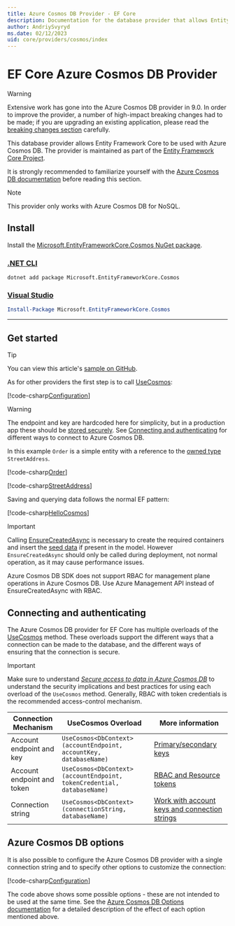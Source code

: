 ```yaml
---
title: Azure Cosmos DB Provider - EF Core
description: Documentation for the database provider that allows Entity Framework Core to be used with Azure Cosmos DB.
author: AndriySvyryd
ms.date: 02/12/2023
uid: core/providers/cosmos/index
---
```

# EF Core Azure Cosmos DB Provider

> [!WARNING]
> Extensive work has gone into the Azure Cosmos DB provider in 9.0. In order to improve the provider, a number of high-impact breaking changes had to be made; if you are upgrading an existing application, please read the [breaking changes section](xref:core/what-is-new/ef-core-9.0/breaking-changes#cosmos-breaking-changes) carefully.

This database provider allows Entity Framework Core to be used with Azure Cosmos DB. The provider is maintained as part of the [Entity Framework Core Project](https://github.com/dotnet/efcore).

It is strongly recommended to familiarize yourself with the [Azure Cosmos DB documentation](/azure/cosmos-db/introduction) before reading this section.

> [!NOTE]
> This provider only works with Azure Cosmos DB for NoSQL.

## Install

Install the [Microsoft.EntityFrameworkCore.Cosmos NuGet package](https://www.nuget.org/packages/Microsoft.EntityFrameworkCore.Cosmos/).

### [.NET CLI](#tab/dotnet-core-cli)

```dotnetcli
dotnet add package Microsoft.EntityFrameworkCore.Cosmos
```

### [Visual Studio](#tab/vs)

```powershell
Install-Package Microsoft.EntityFrameworkCore.Cosmos
```

***

## Get started

> [!TIP]
> You can view this article's [sample on GitHub](https://github.com/dotnet/EntityFramework.Docs/tree/main/samples/core/Cosmos).

As for other providers the first step is to call [UseCosmos](/dotnet/api/Microsoft.EntityFrameworkCore.CosmosDbContextOptionsExtensions.UseCosmos):

[!code-csharp[Configuration](../../../../samples/core/Cosmos/ModelBuilding/OrderContext.cs?name=Configuration)]

> [!WARNING]
> The endpoint and key are hardcoded here for simplicity, but in a production app these should be [stored securely](/aspnet/core/security/app-secrets#secret-manager). See [Connecting and authenticating](xref:core/providers/cosmos/index#connecting-and-authenticating) for different ways to connect to Azure Cosmos DB.

In this example `Order` is a simple entity with a reference to the [owned type](xref:core/modeling/owned-entities) `StreetAddress`.

[!code-csharp[Order](../../../../samples/core/Cosmos/ModelBuilding/Order.cs?name=Order)]

[!code-csharp[StreetAddress](../../../../samples/core/Cosmos/ModelBuilding/StreetAddress.cs?name=StreetAddress)]

Saving and querying data follows the normal EF pattern:

[!code-csharp[HelloCosmos](../../../../samples/core/Cosmos/ModelBuilding/Sample.cs?name=HelloCosmos)]

> [!IMPORTANT]
> Calling [EnsureCreatedAsync](/dotnet/api/Microsoft.EntityFrameworkCore.Storage.IDatabaseCreator.EnsureCreatedAsync) is necessary to create the required containers and insert the [seed data](xref:core/modeling/data-seeding) if present in the model. However `EnsureCreatedAsync` should only be called during deployment, not normal operation, as it may cause performance issues.
>
> Azure Cosmos DB SDK does not support RBAC for management plane operations in Azure Cosmos DB. Use Azure Management API instead of EnsureCreatedAsync with RBAC.

## Connecting and authenticating

The Azure Cosmos DB provider for EF Core has multiple overloads of the [UseCosmos](/dotnet/api/Microsoft.EntityFrameworkCore.CosmosDbContextOptionsExtensions.UseCosmos) method. These overloads support the different ways that a connection can be made to the database, and the different ways of ensuring that the connection is secure.

> [!IMPORTANT]
> Make sure to understand [_Secure access to data in Azure Cosmos DB_](/azure/cosmos-db/secure-access-to-data) to understand the security implications and best practices for using each overload of the `UseCosmos` method.
> Generally, RBAC with token credentials is the recommended access-control mechanism.

| Connection Mechanism       | UseCosmos Overload                                                     | More information                                                                          |
|----------------------------|------------------------------------------------------------------------|----------------------------------------------------------------------------------------------|
| Account endpoint and key   | `UseCosmos<DbContext>(accountEndpoint, accountKey, databaseName)`      | [Primary/secondary keys](/azure/cosmos-db/secure-access-to-data#primary-keys)                |
| Account endpoint and token | `UseCosmos<DbContext>(accountEndpoint, tokenCredential, databaseName)` | [RBAC and Resource tokens](/azure/cosmos-db/secure-access-to-data#role-based-access-control) |
| Connection string          | `UseCosmos<DbContext>(connectionString, databaseName)`                 | [Work with account keys and connection strings](/azure/cosmos-db/scripts/cli/common/keys)    |

## Azure Cosmos DB options

It is also possible to configure the Azure Cosmos DB provider with a single connection string and to specify other options to customize the connection:

[!code-csharp[Configuration](../../../../samples/core/Cosmos/ModelBuilding/OptionsContext.cs?name=Configuration)]

The code above shows some possible options - these are not intended to be used at the same time. See the [Azure Cosmos DB Options documentation](/dotnet/api/microsoft.azure.cosmos.cosmosclientoptions) for a detailed description of the effect of each option mentioned above.
